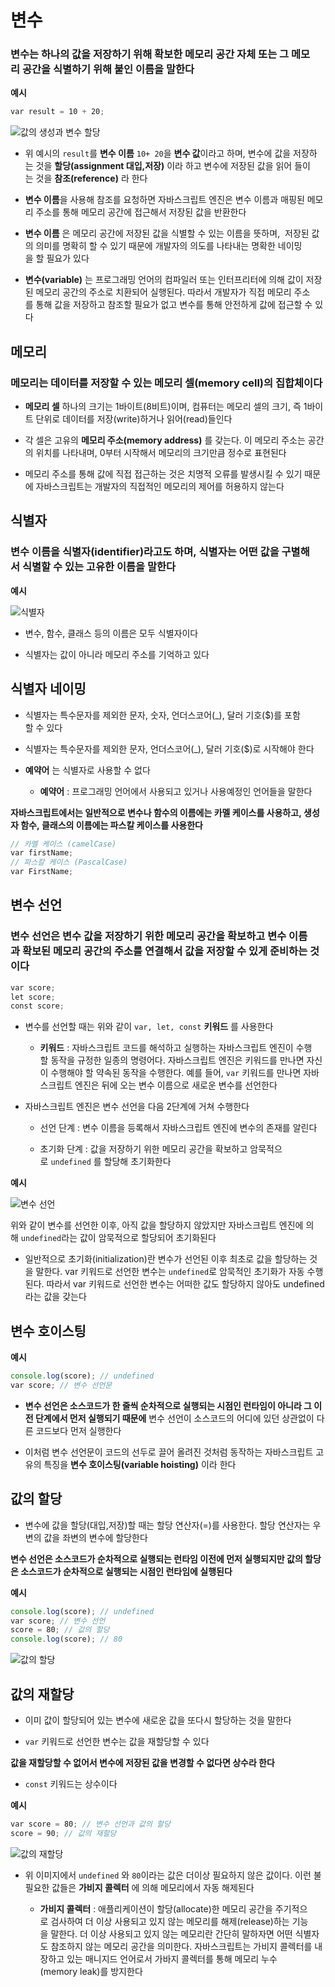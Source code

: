 # 변수

### 변수는 하나의 값을 저장하기 위해 확보한 메모리 공간 자체 또는 그 메모리 공간을 식별하기 위해 붙인 이름을 말한다

**예시**

```js
var result = 10 + 20;
```

![값의 생성과 변수 할당](https://user-images.githubusercontent.com/67866773/91003249-c0174280-e60b-11ea-9fc4-94f194772507.png)

- 위 예시의 `result`를 **변수 이름** `10+ 20`을 **변수 값**이라고 하며, 변수에 값을 저장하는 것을 **할당(assignment 대입,저장)** 이라 하고 변수에 저장된 값을 읽어 들이는 것을 **참조(reference)** 라 한다

- **변수 이름**을 사용해 참조를 요청하면 자바스크립트 엔진은 변수 이름과 매핑된 메모리 주소를 통해 메모리 공간에 접근해서 저장된 값을 반환한다

- **변수 이름** 은 메모리 공간에 저장된 값을 식별할 수 있는 이름을 뜻하며,
 저장된 값의 의미를 명확히 할 수 있기 때문에 개발자의 의도를 나타내는 명확한 네이밍을 할 필요가 있다

- **변수(variable)** 는 프로그래밍 언어의 컴파일러 또는 인터프리터에 의해 값이 저장된 메모리 공간의 주소로 치환되어 실행된다. 따라서 개발자가 직접 메모리 주소를 통해 값을 저장하고 참조할 필요가 없고 변수를 통해 안전하게 값에 접근할 수 있다

## 메모리

### 메모리는 데이터를 저장할 수 있는 메모리 셀(memory cell)의 집합체이다

- **메모리 셀** 하나의 크기는 1바이트(8비트)이며, 컴퓨터는 메모리 셀의 크기, 즉 1바이트 단위로 데이터를 저장(write)하거나 읽어(read)들인다

- 각 셀은 고유의 **메모리 주소(memory address)** 를 갖는다. 이 메모리 주소는 공간의 위치를 나타내며, 0부터 시작해서 메모리의 크기만큼 정수로 표현된다

- 메모리 주소를 통해 값에 직접 접근하는 것은 치명적 오류를 발생시킬 수 있기 때문에 자바스크립트는 개발자의 직접적인 메모리의 제어를 허용하지 않는다

## 식별자

### 변수 이름을 식별자(identifier)라고도 하며, 식별자는 어떤 값을 구별해서 식별할 수 있는 고유한 이름을 말한다

**예시**

![식별자](https://user-images.githubusercontent.com/67866773/91005196-42eecc00-e611-11ea-93b5-6c7a057e39e9.png)

- 변수, 함수, 클래스 등의 이름은 모두 식별자이다

- 식별자는 값이 아니라 메모리 주소를 기억하고 있다

## 식별자 네이밍

- 식별자는 특수문자를 제외한 문자, 숫자, 언더스코어(\_), 달러 기호(\$)를 포함할 수 있다

- 식별자는 특수문자를 제외한 문자, 언더스코어(\_), 달러 기호(\$)로 시작해야 한다

- **예약어** 는 식별자로 사용할 수 없다

  - **예약어** : 프로그래밍 언어에서 사용되고 있거나 사용예정인 언어들을 말한다

**자바스크립트에서는 일반적으로 변수나 함수의 이름에는 카멜 케이스를 사용하고, 생성자 함수, 클래스의 이름에는 파스칼 케이스를 사용한다**
```js
// 카멜 케이스 (camelCase)
var firstName;
// 파스칼 케이스 (PascalCase)
var FirstName;
```
## 변수 선언

### 변수 선언은 변수 값을 저장하기 위한 메모리 공간을 확보하고 변수 이름과 확보된 메모리 공간의 주소를 연결해서 값을 저장할 수 있게 준비하는 것이다

```js
var score;
let score;
const score;
```

- 변수를 선언할 때는 위와 같이 `var, let, const` **키워드** 를 사용한다
  
  - **키워드** : 자바스크립트 코드를 해석하고 실행하는 자바스크립트 엔진이 수행할 동작을 규정한 일종의 명령어다. 자바스크립트 엔진은 키워드를 만나면 자신이 수행해야 할 약속된 동작을 수행한다. 예를 들어, `var` 키워드를 만나면 자바스크립트 엔진은 뒤에 오는 변수 이름으로 새로운 변수를 선언한다

- 자바스크립트 엔진은 변수 선언을 다음 2단계에 거쳐 수행한다

  - 선언 단계 : 변수 이름을 등록해서 자바스크립트 엔진에 변수의 존재를 알린다

  - 초기화 단계 : 값을 저장하기 위한 메모리 공간을 확보하고 암묵적으로 `undefined` 를 할당해 초기화한다

**예시**

![변수 선언](https://user-images.githubusercontent.com/67866773/91006095-6e72b600-e613-11ea-8036-265936f5717c.png)

위와 같이 변수를 선언한 이후, 아직 값을 할당하지 않았지만 자바스크립트 엔진에 의해 `undefined`라는 값이 암묵적으로 할당되어 초기화된다

- 일반적으로 초기화(initialization)란 변수가 선언된 이후 최초로 값을 할당하는 것을 말한다. var 키워드로 선언한 변수는 `undefined`로 암묵적인 초기화가 자동 수행된다. 따라서 var 키워드로 선언한 변수는 어떠한 값도 할당하지 않아도 undefined라는 값을 갖는다

## 변수 호이스팅

**예시**

```js
console.log(score); // undefined
var score; // 변수 선언문
```

- **변수 선언은 소스코드가 한 줄씩 순차적으로 실행되는 시점인 런타임이 아니라 그 이전 단계에서 먼저 실행되기 때문에** 변수 선언이 소스코드의 어디에 있던 상관없이 다른 코드보다 먼저 실행한다

- 이처럼 변수 선언문이 코드의 선두로 끌어 올려진 것처럼 동작하는 자바스크립트 고유의 특징을 **변수 호이스팅(variable hoisting)** 이라 한다

## 값의 할당

- 변수에 값을 할당(대입,저장)할 때는 할당 연산자(=)를 사용한다. 할당 연산자는 우변의 값을 좌변의 변수에 할당한다

**변수 선언은 소스코드가 순차적으로 실행되는 런타임 이전에 먼저 실행되지만 값의 할당은 소스코드가 순차적으로 실행되는 시점인 런타임에 실행된다**

**예시**

```js
console.log(score); // undefined
var score; // 변수 선언
score = 80; // 값의 할당
console.log(score); // 80
```

![값의 할당](https://user-images.githubusercontent.com/67866773/91007326-9c0d2e80-e616-11ea-910e-25764152f141.png)

## 값의 재할당

- 이미 값이 할당되어 있는 변수에 새로운 값을 또다시 할당하는 것을 말한다

- `var` 키워드로 선언한 변수는 값을 재할당할 수 있다

**값을 재할당할 수 없어서 변수에 저장된 값을 변경할 수 없다면 상수라 한다**

- `const` 키워드는 상수이다

**예시**

```js
var score = 80; // 변수 선언과 값의 할당
score = 90; // 값의 재할당
```

![값의 재할당](https://user-images.githubusercontent.com/67866773/91007946-2efa9880-e618-11ea-957f-158aa6605849.png)

- 위 이미지에서 `undefined` 와 `80`이라는 값은 더이상 필요하지 않은 값이다. 이런 불필요한 값들은 **가비지 콜렉터** 에 의해 메모리에서 자동 해제된다

  - **가비지 콜렉터** : 애플리케이션이 할당(allocate)한 메모리 공간을 주기적으로 검사하여 더 이상 사용되고 있지 않는 메모리를 해제(release)하는 기능을 말한다. 더 이상 사용되고 있지 않는 메모리란 간단히 말하자면 어떤 식별자도 참조하지 않는 메모리 공간을 의미한다. 자바스크립트는 가비지 콜렉터를 내장하고 있는 매니지드 언어로서 가바지 콜렉터를 통해 메모리 누수(memory leak)를 방지한다
